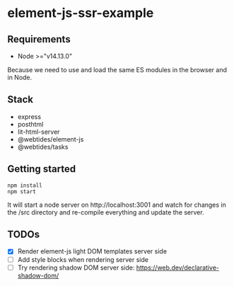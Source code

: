 # element-js-ssr-example

## Requirements

* Node >="v14.13.0"

Because we need to use and load the same ES modules in the browser and in Node.

## Stack
* express
* posthtml
* lit-html-server
* @webtides/element-js
* @webtides/tasks

## Getting started

```
npm install
npm start
```

It will start a node server on http://localhost:3001 and watch for changes in the /src directory and re-compile everything and update the server.

## TODOs

- [x] Render element-js light DOM templates server side
- [ ] Add style blocks when rendering server side
- [ ] Try rendering shadow DOM server side: https://web.dev/declarative-shadow-dom/ 
